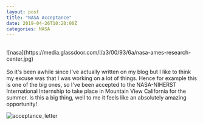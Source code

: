 ```yaml
---
layout: post
title: "NASA Acceptance"
date: 2019-04-26T10:20:00Z
categories: NASA
---
```

<br>
![nasa](https://media.glassdoor.com/l/a3/00/93/6a/nasa-ames-research-center.jpg)<br><br>
So it's been awhile since I've actually written on my blog but I like to think my excuse was that I was working on a lot of things. Hence for example this is one of the big ones, so I've been accepted to the NASA-NIHERST International Internship to take place in Mountain View California for the summer. Is this a big thing, well to me it feels like an absolutely amazing opportunity!

![acceptance_letter]()







